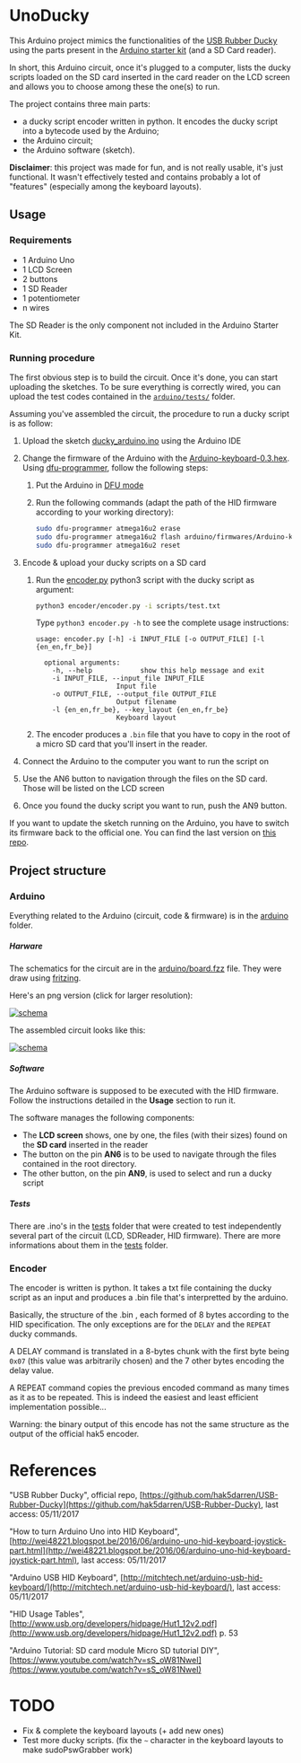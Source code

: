 
# UnoDucky

This Arduino project mimics the functionalities of the [USB Rubber Ducky](https://github.com/hak5darren/USB-Rubber-Ducky) using the parts present in the [Arduino starter kit](https://store.arduino.cc/genuino-starter-kit) (and a SD Card reader).

In short, this Arduino circuit, once it's plugged to a computer, lists the ducky scripts loaded on the SD card inserted in the card reader on the LCD screen and allows you to choose among these the one(s) to run. 


The project contains three main parts:

- a ducky script encoder written in python. It encodes the ducky script into a bytecode used by the Arduino;
- the Arduino circuit;
- the Arduino software (sketch).


**Disclaimer**: this project was made for fun, and is not really usable, it's just functional. It wasn't effectively tested and contains probably a lot of "features" (especially among the keyboard layouts).


## Usage

### Requirements

- 1 Arduino Uno
- 1 LCD Screen
- 2 buttons
- 1 SD Reader 
- 1 potentiometer
- n wires



The SD Reader is the only component not included in the Arduino Starter Kit.


### Running procedure

The first obvious step is to build the circuit. Once it's done, you can start uploading the sketches. To be sure everything is correctly wired, you can upload the test codes contained in the [`arduino/tests/`](arduino/tests) folder.

Assuming you've assembled the circuit, the procedure to run a ducky script is as follow: 

1. Upload the sketch [ducky_arduino.ino](arduino/src/ducky_arduino/ducky_arduino.ino) using the Arduino IDE
2. Change the firmware of the Arduino with the [Arduino-keyboard-0.3.hex](arduino/firmwares). Using [dfu-programmer](https://dfu-programmer.github.io), follow the following steps:
	1. Put the Arduino in [DFU mode](https://www.arduino.cc/en/Hacking/DFUProgramming8U2)
	2. Run the following commands (adapt the path of the HID firmware according to your working directory): 
	
		```bash
		sudo dfu-programmer atmega16u2 erase
		sudo dfu-programmer atmega16u2 flash arduino/firmwares/Arduino-keyboard-0.3.hex # Genuino-usbserial-atmega16u2-Uno-	R3.hex  
		sudo dfu-programmer atmega16u2 reset
		```

3. Encode & upload your ducky scripts on a SD card
	1. Run the [encoder.py](encoder/encoder.py) python3 script with the ducky script as argument:
	
		```sh
		python3 encoder/encoder.py -i scripts/test.txt
		```
	
		Type `python3 encoder.py -h` to see the complete usage instructions: 
		
		```
		usage: encoder.py [-h] -i INPUT_FILE [-o OUTPUT_FILE] [-l {en_en,fr_be}]
	
		  optional arguments:
		    -h, --help            show this help message and exit
		    -i INPUT_FILE, --input_file INPUT_FILE
	                        Input file
		    -o OUTPUT_FILE, --output_file OUTPUT_FILE
	                        Output filename
		    -l {en_en,fr_be}, --key_layout {en_en,fr_be}
	                        Keyboard layout
		```
	2. The encoder produces a `.bin` file that you have to copy in the root of a micro SD card that you'll insert in the reader.

4. Connect the Arduino to the computer you want to run the script on
5. Use the AN6 button to navigation through the files on the SD card. Those will be listed on the LCD screen
6. Once you found the ducky script you want to run, push the AN9 button.



If you want to update the sketch running on the Arduino, you have to switch its firmware back to the official one. You can find the last version on [this repo](https://github.com/arduino/Arduino/tree/master/hardware/arduino/avr/firmwares/atmegaxxu2).


## Project structure

### Arduino

Everything related to the Arduino (circuit, code & firmware) is in the [arduino](arduino) folder.


##### Harware

The schematics for the circuit are in the [arduino/board.fzz](arduino/board.fzz) file. They were draw using [fritzing](http://fritzing.org).

Here's an png version (click for larger resolution):

[![schema](images/schema_mini.png)](images/schema.png)

The assembled circuit looks like this: 

[![schema](images/photo_mini.jpg)](images/photo.jpg)


##### Software

The Arduino software is supposed to be executed with the HID firmware. Follow the instructions detailed in the **Usage** section to run it.


The software manages the following components: 

- The **LCD screen** shows, one by one, the files (with their sizes) found on the **SD card** inserted in the reader
- The button on the pin **AN6** is to be used to navigate through the files contained in the root directory.
- The other button, on the pin **AN9**, is used to select and run a ducky script

##### Tests

There are .ino's in the [tests](arduino/tests) folder that were created to test independently several part of the circuit (LCD, SDReader, HID firmware). There are more informations about them in the [tests](arduino/tests) folder.


### Encoder

The encoder is written is python. It takes a txt file containing the ducky script as an input and produces a .bin file that's interpretted by the arduino.

Basically, the structure of the .bin , each formed of 8 bytes according to the HID specification. The only exceptions are for the `DELAY` and the `REPEAT` ducky commands. 

A DELAY command is translated in a 8-bytes chunk with the first byte being `0x07` (this value was arbitrarily chosen) and the 7 other bytes encoding the delay value.

A REPEAT command copies the previous encoded command as many times as it as to be repeated. This is indeed the easiest and least efficient implementation possible...



Warning: the binary output of this encode has not the same structure as the output of the official hak5 encoder.



# References

"USB Rubber Ducky", official repo, [https://github.com/hak5darren/USB-Rubber-Ducky](https://github.com/hak5darren/USB-Rubber-Ducky), last access: 05/11/2017

"How to turn Arduino Uno into HID Keyboard", [http://wei48221.blogspot.be/2016/06/arduino-uno-hid-keyboard-joystick-part.html](http://wei48221.blogspot.be/2016/06/arduino-uno-hid-keyboard-joystick-part.html), last access: 05/11/2017

"Arduino USB HID Keyboard", [http://mitchtech.net/arduino-usb-hid-keyboard/](http://mitchtech.net/arduino-usb-hid-keyboard/), last access: 05/11/2017

"HID Usage Tables", [http://www.usb.org/developers/hidpage/Hut1_12v2.pdf](http://www.usb.org/developers/hidpage/Hut1_12v2.pdf) p. 53

"Arduino Tutorial: SD card module Micro SD tutorial DIY", [https://www.youtube.com/watch?v=sS_oW81NweI](https://www.youtube.com/watch?v=sS_oW81NweI) 




# TODO

- Fix & complete the keyboard layouts (+ add new ones)
- Test more ducky scripts. (fix the `~` character in the keyboard layouts to make sudoPswGrabber work)
